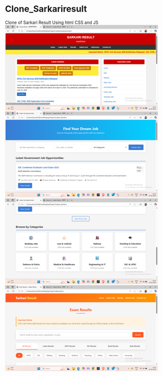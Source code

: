 # Clone_Sarkariresult
Clone of Sarkari Result Using html CSS and JS
![Screenshot 1](https://raw.githubusercontent.com/codershivam18/Clone_Sarkariresult.html/main/Screenshot%202025-05-04%20195159.png)
![Screenshot 2](https://raw.githubusercontent.com/codershivam18/Clone_Sarkariresult.html/main/Screenshot%202025-05-04%20195235.png)
![Screenshot 3](https://raw.githubusercontent.com/codershivam18/Clone_Sarkariresult.html/main/Screenshot%202025-05-04%20195304.png)
![Screenshot 4](https://raw.githubusercontent.com/codershivam18/Clone_Sarkariresult.html/main/Screenshot%202025-05-04%20195343.png)
